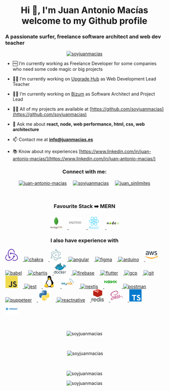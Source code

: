 <h1 align="center">Hi 👋, I'm Juan Antonio Macías welcome to my Github profile</h1>
<h3 align="left">A passionate surfer, freelance software architect and web dev teacher</h3>

<p align="center"> <a href="https://github.com/soyjuanmacias"><img src="https://github-profile-trophy.vercel.app/?username=soyjuanmacias&column=4&row=2&theme=dracula" alt="soyjuanmacias" /></a> </p>

-   🆓 I’m currently working as Freelance Developer for some companies who need some code magic or big projects

-   🧑‍🏫 I’m currently working on [Upgrade Hub](https://www.upgrade-hub.com/) as Web Development Lead Teacher

-   👨‍💻 I’m currently working on [Bizum](https://github.com/Bizum) as Software Architect and Project Lead

-   👨‍💻 All of my projects are available at [https://github.com/soyjuanmacias](https://github.com/soyjuanmacias)

-   💬 Ask me about **react, node, web performance, html, css, web architecture**

-   📫 Contact me at **info@juanmacias.es**

-   📚 Know about my experiences [https://www.linkedin.com/in/juan-antonio-macias/](https://www.linkedin.com/in/juan-antonio-macias/)

<!-- <p align="center"> <a href="https://twitter.com/soyjuanmacias" target="blank"><img src="https://img.shields.io/twitter/follow/soyjuanmacias?logo=twitter&style=for-the-badge" alt="soyjuanmacias" /></a> </p> -->


<h3 align="center">Connect with me:</h3>
<p align="center">
<a href="https://linkedin.com/in/juan-antonio-macias" target="blank"><img align="center" src="https://www.vectorlogo.zone/logos/linkedin/linkedin-ar21.svg" alt="juan-antonio-macias" height="55" width="100" style="margin-right: 16px"/></a>
<a href="https://twitter.com/soyjuanmacias" target="blank"><img align="center" src="https://www.vectorlogo.zone/logos/twitter/twitter-official.svg" alt="soyjuanmacias" height="30" width="40" style="margin-right: 16px"/></a>
<a href="https://instagram.com/juan_sinlimites" target="blank"><img align="center" src="https://www.vectorlogo.zone/logos/instagram/instagram-icon.svg" alt="juan_sinlimites" height="40" width="40" /></a>
</p>
</br>
<h3 align="center">Favourite Stack ➡️ MERN</h3>
<p align="center"> 
<a href="https://www.mongodb.com/" target="_blank" rel="noreferrer"> <img src="https://raw.githubusercontent.com/devicons/devicon/master/icons/mongodb/mongodb-original-wordmark.svg" alt="mongodb" width="40" height="40" style="margin-right: 16px"/> </a> <a href="https://expressjs.com" target="_blank" rel="noreferrer"> <img src="https://raw.githubusercontent.com/devicons/devicon/master/icons/express/express-original-wordmark.svg" alt="express" width="40" height="40" style="margin-right: 16px"/> </a> <a href="https://reactjs.org/" target="_blank" rel="noreferrer"> <img src="https://raw.githubusercontent.com/devicons/devicon/master/icons/react/react-original-wordmark.svg" alt="react" width="40" height="40" style="margin-right: 16px"/> </a> <a href="https://nodejs.org" target="_blank" rel="noreferrer"> <img src="https://raw.githubusercontent.com/devicons/devicon/master/icons/nodejs/nodejs-original-wordmark.svg" alt="nodejs" width="40" height="40"/> </a>
</br>
<h3 align="center">I also have experience with</h3>
<a href="https://redux.js.org" target="_blank" rel="noreferrer"> <img src="https://raw.githubusercontent.com/devicons/devicon/master/icons/redux/redux-original.svg" alt="redux" width="40" height="40" style="margin-right: 16px" /> </a> <a href="https://chakra-ui.com/" target="_blank" rel="noreferrer"><img src="https://raw.githubusercontent.com/get-icon/geticon/master/icons/chakra-logo.svg" alt="chakra" width="100" height="40" style="margin-right: 16px" /> </a> <a href="https://www.electronjs.org" target="_blank" rel="noreferrer"> <img src="https://raw.githubusercontent.com/devicons/devicon/master/icons/electron/electron-original.svg" alt="electron" width="40" height="40" style="margin-right: 16px" /> </a><a href="https://angular.io" target="_blank" rel="noreferrer"> <img src="https://angular.io/assets/images/logos/angular/angular.svg" alt="angular" width="40" height="40" style="margin-right: 16px" /> </a> <a href="https://www.figma.com/" target="_blank" rel="noreferrer"> <img src="https://www.vectorlogo.zone/logos/figma/figma-icon.svg" alt="figma" width="40" height="40" style="margin-right: 16px" /> </a> <a href="https://www.arduino.cc/" target="_blank" rel="noreferrer"> <img src="https://cdn.worldvectorlogo.com/logos/arduino-1.svg" alt="arduino" width="40" height="40" style="margin-right: 16px" /> </a> <a href="https://aws.amazon.com" target="_blank" rel="noreferrer"> <img src="https://raw.githubusercontent.com/devicons/devicon/master/icons/amazonwebservices/amazonwebservices-original-wordmark.svg" alt="aws" width="40" height="40" style="margin-right: 16px" /> </a> <a href="https://babeljs.io/" target="_blank" rel="noreferrer"> <img src="https://www.vectorlogo.zone/logos/babeljs/babeljs-icon.svg" alt="babel" width="40" height="40" style="margin-right: 16px" /> </a> <a href="https://www.chartjs.org" target="_blank" rel="noreferrer"> <img src="https://www.chartjs.org/media/logo-title.svg" alt="chartjs" width="40" height="40" style="margin-right: 16px" /> </a> <a href="https://www.docker.com/" target="_blank" rel="noreferrer"> <img src="https://raw.githubusercontent.com/devicons/devicon/master/icons/docker/docker-original-wordmark.svg" alt="docker" width="40" height="40" style="margin-right: 16px" /> </a> <a href="https://firebase.google.com/" target="_blank" rel="noreferrer"> <img src="https://www.vectorlogo.zone/logos/firebase/firebase-icon.svg" alt="firebase" width="40" height="40" style="margin-right: 16px" /> </a> <a href="https://flutter.dev" target="_blank" rel="noreferrer"> <img src="https://www.vectorlogo.zone/logos/flutterio/flutterio-icon.svg" alt="flutter" width="40" height="40" style="margin-right: 16px" /> </a> <a href="https://cloud.google.com" target="_blank" rel="noreferrer"> <img src="https://www.vectorlogo.zone/logos/google_cloud/google_cloud-icon.svg" alt="gcp" width="40" height="40" style="margin-right: 16px" /> </a> <a href="https://git-scm.com/" target="_blank" rel="noreferrer"> <img src="https://www.vectorlogo.zone/logos/git-scm/git-scm-icon.svg" alt="git" width="40" height="40" style="margin-right: 16px" /> </a> <a href="https://developer.mozilla.org/en-US/docs/Web/JavaScript" target="_blank" rel="noreferrer"> <img src="https://raw.githubusercontent.com/devicons/devicon/master/icons/javascript/javascript-original.svg" alt="javascript" width="40" height="40" style="margin-right: 16px" /> </a> <a href="https://jestjs.io" target="_blank" rel="noreferrer"> <img src="https://www.vectorlogo.zone/logos/jestjsio/jestjsio-icon.svg" alt="jest" width="40" height="40" style="margin-right: 16px" /> </a> <a href="https://www.linux.org/" target="_blank" rel="noreferrer"> <img src="https://raw.githubusercontent.com/devicons/devicon/master/icons/linux/linux-original.svg" alt="linux" width="40" height="40" style="margin-right: 16px" /> </a> <a href="https://www.mysql.com/" target="_blank" rel="noreferrer"> <img src="https://raw.githubusercontent.com/devicons/devicon/master/icons/mysql/mysql-original-wordmark.svg" alt="mysql" width="40" height="40" style="margin-right: 16px" /> </a> <a href="https://nextjs.org/" target="_blank" rel="noreferrer"> <img src="https://cdn.worldvectorlogo.com/logos/nextjs-2.svg" alt="nextjs" width="40" height="40" style="margin-right: 16px" /> </a> <a href="https://www.nginx.com" target="_blank" rel="noreferrer"> <img src="https://raw.githubusercontent.com/devicons/devicon/master/icons/nginx/nginx-original.svg" alt="nginx" width="40" height="40" style="margin-right: 16px" /> </a> <a href="https://postman.com" target="_blank" rel="noreferrer"> <img src="https://www.vectorlogo.zone/logos/getpostman/getpostman-icon.svg" alt="postman" width="40" height="40" style="margin-right: 16px" /> </a> <a href="https://github.com/puppeteer/puppeteer" target="_blank" rel="noreferrer"> <img src="https://www.vectorlogo.zone/logos/pptrdev/pptrdev-official.svg" alt="puppeteer" width="40" height="40" style="margin-right: 16px" /> </a> <a href="https://www.python.org" target="_blank" rel="noreferrer"> <img src="https://raw.githubusercontent.com/devicons/devicon/master/icons/python/python-original.svg" alt="python" width="40" height="40" style="margin-right: 16px" /> </a>  <a href="https://reactnative.dev/" target="_blank" rel="noreferrer"> <img src="https://reactnative.dev/img/header_logo.svg" alt="reactnative" width="40" height="40" style="margin-right: 16px" /> </a> <a href="https://redis.io" target="_blank" rel="noreferrer"> <img src="https://raw.githubusercontent.com/devicons/devicon/master/icons/redis/redis-original-wordmark.svg" alt="redis" width="40" height="40" style="margin-right: 16px" /> </a> <a href="https://sass-lang.com" target="_blank" rel="noreferrer"> <img src="https://raw.githubusercontent.com/devicons/devicon/master/icons/sass/sass-original.svg" alt="sass" width="40" height="40" style="margin-right: 16px" /> </a> <a href="https://www.typescriptlang.org/" target="_blank" rel="noreferrer"> <img src="https://raw.githubusercontent.com/devicons/devicon/master/icons/typescript/typescript-original.svg" alt="typescript" width="40" height="40" style="margin-right: 16px" /> </a> <a href="https://webpack.js.org" target="_blank" rel="noreferrer"> <img src="https://raw.githubusercontent.com/devicons/devicon/d00d0969292a6569d45b06d3f350f463a0107b0d/icons/webpack/webpack-original-wordmark.svg" alt="webpack" width="40" height="40" style="margin-right: 16px" /> </a> </p>
</br>
<p align="center"><img align="center" src="https://github-readme-stats.vercel.app/api/top-langs?username=soyjuanmacias&show_icons=true&locale=en&layout=compact" alt="soyjuanmacias" /></p>
</br>
<p align="center">&nbsp;<img align="center" src="https://github-readme-stats.vercel.app/api?username=soyjuanmacias&show_icons=true&locale=en" alt="soyjuanmacias" /></p>
</br>
<p align="center"><img align="center" src="https://github-readme-streak-stats.herokuapp.com/?user=soyjuanmacias&" alt="soyjuanmacias" /></p>

<p align="center"> <img src="https://komarev.com/ghpvc/?username=soyjuanmacias&label=Profile%20views&color=blueviolet&style=for-the-badge" alt="soyjuanmacias" /> </p>